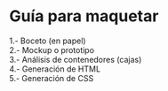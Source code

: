 # Guía para maquetar

1.- Boceto (en papel)  
2.- Mockup o prototipo  
3.- Análisis de contenedores (cajas)  
4.- Generación de HTML  
5.- Generación de CSS  
